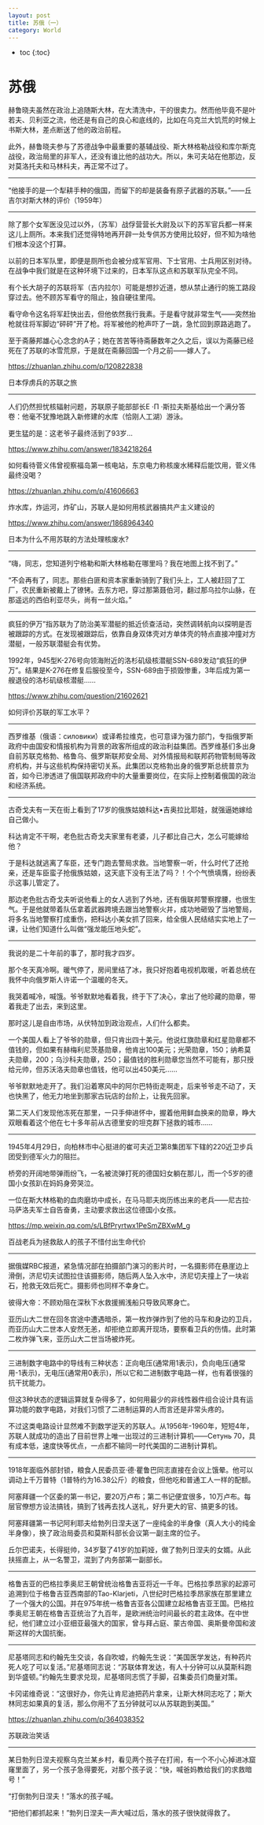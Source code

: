 ```yaml
---
layout: post
title: 苏俄（一）
category: World 
---
```


* toc
{:toc}

# 苏俄

赫鲁晓夫虽然在政治上追随斯大林，在大清洗中，干的很卖力。然而他毕竟不是叶若夫、贝利亚之流，他还是有自己的良心和底线的，比如在乌克兰大饥荒的时候上书斯大林，差点断送了他的政治前程。

此外，赫鲁晓夫参与了苏德战争中最重要的基辅战役、斯大林格勒战役和库尔斯克战役，政治局里的非军人，还没有谁比他的战功大。所以，朱可夫站在他那边，反对莫洛托夫和马林科夫，再正常不过了。

---

“他接手的是一个犁耕手种的俄国，而留下的却是装备有原子武器的苏联。”——丘吉尔对斯大林的评价（1959年）

---

除了那个女军医没见过以外，（苏军）战俘营营长大尉及以下的苏军官兵都一样来这儿上厕所。本来我们还觉得特地再开辟一处专供苏方使用比较好，但不知为啥他们根本没这个打算。

以前的日本军队里，即便是厕所也会被分成军官用、下士官用、士兵用区别对待。在战争中我们就是在这种环境下过来的，日本军队这点和苏联军队完全不同。

有个长大胡子的苏联将军（吉内拉尔）可能是想抄近道，想从禁止通行的施工路段穿过去。他不顾苏军看守的阻止，独自硬往里闯。

看守命令这名将军赶快出去，但他依然我行我素。于是看守就非常生气——突然抬枪就往将军脚边“砰砰”开了枪。将军被他的枪声吓了一跳，急忙回到原路逃跑了。

至于斋藤邦雄心心念念的A子；她在苦苦等待斋藤数年之久之后，误以为斋藤已经死在了苏联的冰雪荒原，于是就在斋藤回国一个月之前——嫁人了。

https://zhuanlan.zhihu.com/p/120822838

日本俘虏兵的苏联之旅

---

人们仍然担忧核辐射问题，苏联原子能部部长Е ·П ·斯拉夫斯基给出一个满分答卷：他毫不犹豫地跳入新修建的水库（恰刚人工湖）游泳。

更生猛的是：这老爷子最终活到了93岁…

https://www.zhihu.com/answer/1834218264

如何看待菅义伟曾视察福岛第一核电站，东京电力称核废水稀释后能饮用，菅义伟最终没喝？

https://zhuanlan.zhihu.com/p/41606663

炸水库，炸运河，炸矿山，苏联人是如何用核武器搞共产主义建设的

https://www.zhihu.com/answer/1868964340

日本为什么不用苏联的方法处理核废水?

---

“嗨，同志，您知道列宁格勒和斯大林格勒在哪里吗？我在地图上找不到了。”

“不会再有了，同志。那些白匪和资本家重新骑到了我们头上，工人被赶回了工厂，农民重新被戴上了镣铐。去东方吧，穿过那第聂伯河，翻过那乌拉尔山脉，在那遥远的西伯利亚尽头，尚有一丝火焰。”

---

疯狂的伊万”指苏联为了防治美军潜艇的抵近侦查活动，突然调转航向以探明是否被跟踪的方式。在发现被跟踪后，依靠自身双体壳对方单体壳的特点直接冲撞对方潜艇，一般苏联潜艇会有优势。

1992年，945型K-276号向领海附近的洛杉矶级核潜艇SSN-689发动“疯狂的伊万”。结果是K-276在修复后服役至今，SSN-689由于损毁惨重，3年后成为第一艘退役的洛杉矶级核潜艇……

https://www.zhihu.com/question/21602621

如何评价苏联的军工水平？

---

西罗维基（俄语：силовики́）或译希拉维克，也可意译为强力部门，专指俄罗斯政府中由国安和情报机构为背景的政客所组成的政治利益集团。西罗维基们多出身自前苏联克格勃、格鲁乌、俄罗斯联邦安全局、对外情报局和联邦药物管制局等政府机构，并与这些机构保持密切关系。此集团以克格勃出身的俄罗斯总统普京为首，如今已渗透进了俄国联邦政府中的大量重要岗位，在实际上控制着俄国的政治和经济系统。

---

古奇戈夫有一天在街上看到了17岁的俄族姑娘科达•吉奥拉比耶娃，就强逼她嫁给自己做小。

科达肯定不干啊，老色批古奇戈夫家里有老婆，儿子都比自己大，怎么可能嫁给他？

于是科达就逃离了车臣，还专门跑去警局求救。当地警察一听，什么时代了还抢亲，还是车臣蛮子抢俄族姑娘，这天底下没有王法了吗？！个个气愤填膺，纷纷表示这事儿管定了。

那边老色批古奇戈夫听说他看上的女人逃到了外地，还有俄联邦警察撑腰，也很生气。于是他就带着队伍拿着武器跨境去跟当地警察火并，成功地砸毁了当地警局，将多名当地警察打成重伤，把科达小美女抓了回来，给全俄人民结结实实地上了一课，让他们知道什么叫做“强龙能压地头蛇”。

---

我说的是二十年前的事了，那时我才四岁。

那个冬天真冷啊。暖气停了，房间里结了冰，我只好抱着电视机取暖，听着总统在我怀中向俄罗斯人许诺一个温暖的冬天。

我哭着喊冷，喊饿。爷爷默默地看着我，终于下了决心，拿出了他珍藏的勋章，带着我走了出去，来到这里。

那时这儿是自由市场，从伏特加到政治观点，人们什么都卖。

一个美国人看上了爷爷的勋章，但只肯出四十美元。他说红旗勋章和红星勋章都不值钱的，但如果有赫梅利尼茨基勋章，他肯出100美元；光荣勋章，150；纳希莫夫勋章，200；乌沙科夫勋章，250；最值钱的胜利勋章您当然不可能有，那只授给元帅，但苏沃洛夫勋章也值钱，他可以出450美元……

爷爷默默地走开了。我们沿着寒风中的阿尔巴特街走啊走，后来爷爷走不动了，天也快黑了，他无力地坐到那家古玩店的台阶上，让我先回家。

第二天人们发现他冻死在那里，一只手伸进怀中，握着他用鲜血换来的勋章，睁大双眼看着这个他在七十多年前从古德里安的坦克群下拯救的城市……

---

1945年4月29日，向柏林市中心挺进的崔可夫近卫第8集团军下辖的220近卫步兵团受到德军火力的阻拦。

桥旁的开阔地带弹雨纷飞，一名被流弹打死的德国妇女躺在那儿，而一个5岁的德国小女孩趴在妈妈身旁哭泣。

一位在斯大林格勒的血肉磨坊中成长，在马马耶夫岗历练出来的老兵——尼古拉·马萨洛夫军士自告奋勇，主动要求救出这位德国小女孩。

https://mp.weixin.qq.com/s/LBfPryrtwx1PeSmZBXwM_g

百战老兵为拯救敌人的孩子不惜付出生命代价

---

据俄媒RBC报道，紧急情况部在拍摄部门演习的影片时，一名摄影师在悬崖边上滑倒，济尼切夫试图拉住该摄影师，随后两人坠入水中，济尼切夫撞上了一块岩石，抢救无效后死亡。摄影师也同样不幸身亡。

彼得大帝：不顾劝阻在深秋下水救援搁浅船只导致风寒身亡。

亚历山大二世在回冬宫途中遭遇暗杀，第一枚炸弹炸到了他的马车和身边的卫兵，而亚历山大二世本人安然无恙，却拒绝立即离开现场，要察看卫兵的伤情。此时第二枚炸弹飞来，亚历山大二世当场被炸死。

---

三进制数字电路中的导线有三种状态：正向电压(通常用1表示)，负向电压(通常用-1表示)，无电压(通常用0表示)，所以它和二进制数字电路一样，也有着很强的抗干扰能力。

但这3种状态的逻辑运算就复杂得多了，如何用最少的非线性器件组合设计具有运算功能的数字电路，对我们习惯了二进制运算的人而言还是非常头疼的。

不过这类电路设计显然难不到数学逆天的苏联人。从1956年-1960年，短短4年，苏联人就成功的造出了目前世界上唯一出现过的三进制计算机——Сетунь 70，具有成本低，速度快等优点，一点都不输同一时代美国的二进制计算机。

---

1918年面临外部封锁，粮食人民委员亚·德·瞿鲁巴同志直接在会议上饿晕。他可以调动上千万普特（1普特约为16.38公斤）的粮食，但他吃和普通工人一样的配额。

阿塞拜疆一个区委的第一书记，要20万卢布；第二书记便宜很多，10万卢布。每层官僚想方设法搞钱，搞到了钱再去找人送礼，好升更大的官、搞更多的钱。

阿塞拜疆第一书记阿利耶夫给勃列日涅夫送了一座纯金的半身像（真人大小的纯金半身像），换了政治局委员和莫斯科部长会议第一副主席的位子。

丘尔巴诺夫，长得挺帅，34岁娶了41岁的加莉娅，做了勃列日涅夫的女婿。从此扶摇直上，从一名警卫，混到了内务部第一副部长。

---

格鲁吉亚的巴格拉季奥尼王朝曾统治格鲁吉亚将近一千年。巴格拉季昂家的起源可追溯到位于格鲁吉亚西南部的Tao-Klarjeti，八世纪时巴格拉季昂家族在那里建立了一个强大的公国。并在975年统一格鲁吉亚各公国建立起格鲁吉亚王国。巴格拉季奥尼王朝在格鲁吉亚统治了九百年，是欧洲统治时间最长的君主政体。在中世纪，他们建立过小亚细亚最强大的国家，曾与拜占庭、蒙古帝国、奥斯曼帝国和波斯这样的大国抗衡。

---

尼基塔同志和约翰先生交谈，各自吹嘘，约翰先生说：“美国医学发达，有种药片死人吃了可以复活。”尼基塔同志说：“苏联体育发达，有人十分钟可以从莫斯科跑到华盛顿。”约翰先生要求兑现，尼基塔同志慌了手脚，召集委员们商量对策。

卡冈诺维奇说：“这很好办，你先让肯尼迪把药片拿来，让斯大林同志吃了；斯大林同志如果真的复活，那么你用不了五分钟就可以从苏联跑到美国。”

https://zhuanlan.zhihu.com/p/364038352

苏联政治笑话

---

某日勃列日涅夫视察乌克兰某乡村，看见两个孩子在打闹，有一个不小心掉进冰窟窿里面了，另一个孩子急得要死，对那个孩子说：“快，喊爸妈教给我们的求救暗号！”

“打倒勃列日涅夫！”落水的孩子喊。

“把他们都抓起来！”勃列日涅夫一声大喊过后，落水的孩子很快就得救了。
